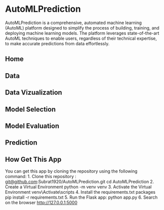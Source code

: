 # AutoMLPrediction
AutoMLPrediction is a comprehensive, automated machine learning (AutoML) platform designed to simplify the process of building, training, and deploying machine learning models. The platform leverages state-of-the-art AutoML techniques to enable users, regardless of their technical expertise, to make accurate predictions from data effortlessly.

## Home

## Data

## Data Vizualization

## Model Selection

## Model Evaluation

## Prediction

## How Get This App
You can get this app by cloning the repository using the following command:
    1. Clone this repository : 
        git@github.com:Subrat1920/AutoMLPrediction.git
        cd AutoMLPrediction
    2. Create a Virtual Environment
        python -m venv venv
    3. Activate the Virtual Environment
        venv\Activate\scripts
    4. Install the requirements.txt packages
        pip install -r requirements.txt
    5. Run the Flask app:
        python app.py
    6. Search on the browser
        http://127.0.0.1:5000